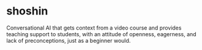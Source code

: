 # shoshin
Conversational AI that gets context from a video course and provides teaching support to students, with an attitude of openness, eagerness, and lack of preconceptions, just as a beginner would.
